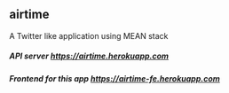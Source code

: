 ## airtime
A Twitter like application using MEAN stack

##### API server https://airtime.herokuapp.com

##### Frontend for this app https://airtime-fe.herokuapp.com
